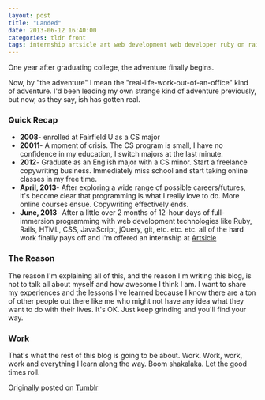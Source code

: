 ```yaml
---
layout: post
title: "Landed"
date: 2013-06-12 16:40:00
categories: tldr front
tags: internship artsicle art web development web developer ruby on rails programming
---
```


One year after graduating college, the adventure finally begins.

Now, by "the adventure" I mean the "real-life-work-out-of-an-office" kind of adventure. I'd been leading my own strange kind of adventure previously, but now, as they say, ish has gotten real.

### Quick Recap
* **2008**- enrolled at Fairfield U as a CS major
* **20011**- A moment of crisis. The CS program is small, I have no confidence in my education, I switch majors at the last minute.
* **2012**- Graduate as an English major with a CS minor. Start a freelance copywriting business. Immediately miss school and start taking online classes in my free time.
* **April, 2013**- After exploring a wide range of possible careers/futures, it's become clear that programming is what I really love to do. More online courses ensue. Copywriting effectively ends.
* **June, 2013**- After a little over 2 months of 12-hour days of full-immersion programming with web development technologies like Ruby, Rails, HTML, CSS, JavaScript, jQuery, git, etc. etc. etc. all of the hard work finally pays off and I'm offered an internship at [Artsicle](http://www.artsicle.com)

### The Reason
The reason I'm explaining all of this, and the reason I'm writing this blog, is not to talk all about myself and how awesome I think I am. I want to share my experiences and the lessons I've learned because I know there are a ton of other people out there like me who might not have any idea what they want to do with their lives. It's OK. Just keep grinding and you'll find your way.

### Work
That's what the rest of this blog is going to be about. Work. Work, work, work and everything I learn along the way. Boom shakalaka. Let the good times roll.

Originally posted on [Tumblr](http://patmcintern.tumblr.com/post/52797396592/landed)
